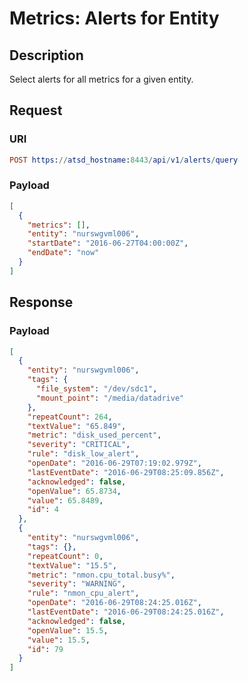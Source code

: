 # Metrics: Alerts for Entity

## Description

Select alerts for all metrics for a given entity.

## Request

### URI

```elm
POST https://atsd_hostname:8443/api/v1/alerts/query
```

### Payload

```json
[
  {
    "metrics": [],
    "entity": "nurswgvml006",
    "startDate": "2016-06-27T04:00:00Z",
    "endDate": "now"
  }
]
```

## Response

### Payload

```json
[
  {
    "entity": "nurswgvml006",
    "tags": {
      "file_system": "/dev/sdc1",
      "mount_point": "/media/datadrive"
    },
    "repeatCount": 264,
    "textValue": "65.849",
    "metric": "disk_used_percent",
    "severity": "CRITICAL",
    "rule": "disk_low_alert",
    "openDate": "2016-06-29T07:19:02.979Z",
    "lastEventDate": "2016-06-29T08:25:09.856Z",
    "acknowledged": false,
    "openValue": 65.8734,
    "value": 65.8489,
    "id": 4
  },
  {
    "entity": "nurswgvml006",
    "tags": {},
    "repeatCount": 0,
    "textValue": "15.5",
    "metric": "nmon.cpu_total.busy%",
    "severity": "WARNING",
    "rule": "nmon_cpu_alert",
    "openDate": "2016-06-29T08:24:25.016Z",
    "lastEventDate": "2016-06-29T08:24:25.016Z",
    "acknowledged": false,
    "openValue": 15.5,
    "value": 15.5,
    "id": 79
  }
]
```
